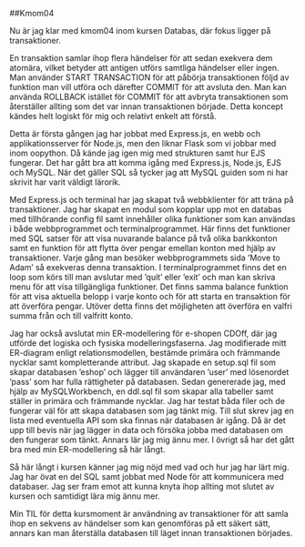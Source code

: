 ##Kmom04

Nu är jag klar med kmom04 inom kursen Databas, där fokus ligger på transaktioner.

En transaktion samlar ihop flera händelser för att sedan exekvera dem atomära, vilket betyder att antigen utförs samtliga händelser eller ingen.  Man använder START TRANSACTION för att påbörja transaktionen följd av funktion man vill utföra och därefter COMMIT för att avsluta den.  Man kan använda ROLLBACK istället för COMMIT för att avbryta transaktionen som återställer allting som det var innan transaktionen började.  Detta koncept kändes helt logiskt för mig och relativt enkelt att förstå.

Detta är första gången jag har jobbat med Express.js, en webb och applikationsserver för Node.js, men den liknar Flask som vi jobbar med inom oopython.  Då kände jag igen mig med strukturen samt hur EJS fungerar.  Det har gått bra att komma igång med Express.js, Node.js, EJS och MySQL.  När det gäller SQL så tycker jag att MySQL guiden som ni har skrivit har varit väldigt lärorik.

Med Express.js och terminal har jag skapat två webbklienter för att träna på transaktioner.  Jag har skapat en modul som kopplar upp mot en databas med tillhörande config fil samt innehåller olika funktioner som kan användas i både webbprogrammet och terminalprogrammet.  Här finns det funktioner med SQL satser för att visa nuvarande balance på två olika bankkonton samt en funktion för att flytta över pengar emellan konton med hjälp av transaktioner.  Varje gång man besöker webbprogrammets sida ’Move to Adam’ så exekveras denna transaktion.  I terminalprogrammet finns det en loop som körs till man avslutar med ’quit’ eller ’exit’ och man kan skriva menu för att visa tillgängliga funktioner.  Det finns samma balance funktion för att visa aktuella belopp i varje konto och för att starta en transaktion för att överföra pengar.  Utöver detta finns det möjligheten att överföra en valfri summa från och till valfritt konto.

Jag har också avslutat min ER-modellering för e-shopen CDOff, där jag utförde det logiska och fysiska modelleringsfaserna.  Jag modifierade mitt ER-diagram enligt relationsmodellen, bestämde primära och främmande nycklar samt kompletterande attribut.  Jag skapade en setup.sql fil som skapar databasen ’eshop’ och lägger till användaren ’user’ med lösenordet ’pass’ som har fulla rättigheter på databasen.  Sedan genererade jag, med hjälp av MySQLWorkbench, en ddl.sql fil som skapar alla tabeller samt ställer in primära och främmande nycklar.  Jag har testat båda filer och de fungerar väl för att skapa databasen som jag tänkt mig.  Till slut skrev jag en lista med eventuella API som ska finnas när databasen är igång.  Då är det upp till bevis när jag lägger in data och försöka jobba med databasen om den fungerar som tänkt.  Annars lär jag mig ännu mer.  I övrigt så har det gått bra med min ER-modellering så här långt.

Så här långt i kursen känner jag mig nöjd med vad och hur jag har lärt mig.  Jag har övat en del SQL samt jobbat med Node för att kommunicera med databaser.  Jag ser fram emot att kunna knyta ihop allting mot slutet av kursen och samtidigt lära mig ännu mer.

Min TIL för detta kursmoment är användning av transaktioner för att samla ihop en sekvens av händelser som kan genomföras på ett säkert sätt, annars kan man återställa databasen till läget innan transaktionen börjades.
